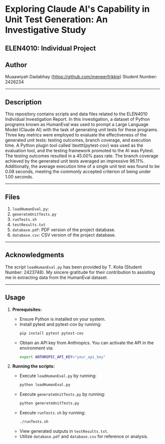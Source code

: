 # Exploring Claude AI's Capability in Unit Test Generation: An Investigative Study
## ELEN4010: Individual Project

## Author
Muaawiyah Dadabhay (https://github.com/meneerfrikkie)
Student Number: 2426234  

---

## Description

This repository contains scripts and data files related to the ELEN4010 Individual Investigation Report. In this investigation, a dataset of Python programs known as HumanEval was used to prompt a Large Language Model (Claude AI) with the task of generating unit tests for these programs. Three key metrics were employed to evaluate the effectiveness of the generated unit tests: testing outcomes, branch coverage, and execution time. A Python plugin tool called \texttt{pytest-cov} was used as the evaluation tool, and the testing framework promoted to the AI was Pytest. The testing outcomes resulted in a 45.00\% pass rate. The branch coverage achieved by the generated unit tests averaged an impressive 96.11\%. Additionally, the average execution time of a single unit test was found to be 0.08 seconds, meeting the commonly accepted criterion of being under 1.00 seconds.

---

## Files

1. `loadHumanEval.py`:
2. `generateUnitTests.py`
3. `runTests.sh`
4. `testResults.txt`
5. `database.pdf`: PDF version of the project database.
6. `database.csv`: CSV version of the project database.

---

## Acknowledgments

The script `loadHumanEval.py` has been provided by T. Kolia (Student Number: 2423748). My sincere gratitude for their contribution to assisting me in extracting data from the HumanEval dataset.

---

## Usage

1. **Prerequisites:**
   - Ensure Python is installed on your system.
   - Install pytest and pytest-cov by running:
     ```bash
     pip install pytest pytest-cov
     ```
   - Obtain an API key from Anthropics. You can activate the API in the environment via:
     ```bash
     export ANTHROPIC_API_KEY="your_api_key"
     ```

2. **Running the scripts:**
   - Execute `loadHumanEval.py` by running:
     ```bash
     python loadHumanEval.py
     ```
   - Execute `generateUnitTests.py` by running:
     ```bash
     python generateUnitTests.py
     ```
   - Execute `runTests.sh` by running:
     ```bash
     ./runTests.sh
     ```
   - View generated outputs in `testResults.txt`.
   - Utilize `database.pdf` and `database.csv` for reference or analysis.

